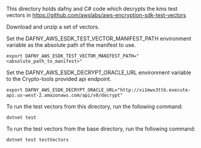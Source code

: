 This directory holds dafny and C# code which decrypts the kms test vectors in https://github.com/awslabs/aws-encryption-sdk-test-vectors

Download and unzip a set of vectors.

Set the DAFNY_AWS_ESDK_TEST_VECTOR_MANIFEST_PATH environment variable as the absolute path of the manifest to use.

```
export DAFNY_AWS_ESDK_TEST_VECTOR_MANIFEST_PATH="<absolute_path_to_manifest>"
```

Set the DAFNY_AWS_ESDK_DECRYPT_ORACLE_URL environment variable to the Crypto-tools provided api endpoint.

```
export DAFNY_AWS_ESDK_DECRYPT_ORACLE_URL="http://xi1mwx3ttb.execute-api.us-west-2.amazonaws.com/api/v0/decrypt"
```

To run the test vectors from this directory, run the following command:

```
dotnet test
```

To run the test vectors from the base directory, run the following command:

```
dotnet test testVectors
```

